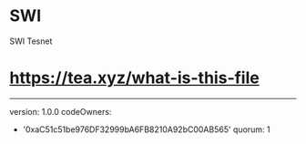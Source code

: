 # SWI
SWI Tesnet
# https://tea.xyz/what-is-this-file
---
version: 1.0.0
codeOwners:
  - '0xaC51c51be976DF32999bA6FB8210A92bC00AB565'
quorum: 1
